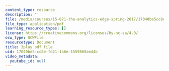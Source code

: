 ```yaml
---
content_type: resource
description: ''
file: /media/courses/15-071-the-analytics-edge-spring-2017/17040be5cc8efd211a6e1559869ae44b_ril5Z4UxI3w.pdf
file_type: application/pdf
learning_resource_types: []
license: https://creativecommons.org/licenses/by-nc-sa/4.0/
ocw_type: OCWFile
resourcetype: Document
title: 3play pdf file
uid: 17040be5-cc8e-fd21-1a6e-1559869ae44b
video_metadata:
  youtube_id: null
---
```

